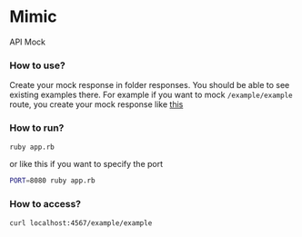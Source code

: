 # Mimic
API Mock

### How to use?
Create your mock response in folder responses. You should be able to see existing examples there. For example if you want to mock `/example/example` route, you create your mock response like [this](https://github.com/andrysds/mimic/blob/master/responses/example/example.json)

### How to run?
```sh
ruby app.rb
```

or like this if you want to specify the port

```sh
PORT=8080 ruby app.rb
```

### How to access?
```sh
curl localhost:4567/example/example
```
